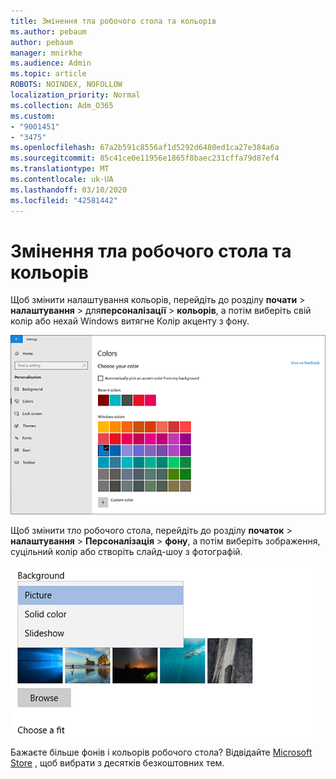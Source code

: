 ```yaml
---
title: Змінення тла робочого стола та кольорів
ms.author: pebaum
author: pebaum
manager: mnirkhe
ms.audience: Admin
ms.topic: article
ROBOTS: NOINDEX, NOFOLLOW
localization_priority: Normal
ms.collection: Adm_O365
ms.custom:
- "9001451"
- "3475"
ms.openlocfilehash: 67a2b591c8556af1d5292d6480ed1ca27e384a6a
ms.sourcegitcommit: 85c41ce0e11956e1865f8baec231cffa79d87ef4
ms.translationtype: MT
ms.contentlocale: uk-UA
ms.lasthandoff: 03/10/2020
ms.locfileid: "42581442"
---
```

# <a name="change-your-desktop-background-and-colors"></a>Змінення тла робочого стола та кольорів

Щоб змінити налаштування кольорів, перейдіть до розділу **почати** > **налаштування** > для**персоналізації** > **кольорів**, а потім виберіть свій колір або нехай Windows витягне Колір акценту з фону.

![Персоналізуйте свої кольори в Windows.](media/windows-personalization-colors.png)

Щоб змінити тло робочого стола, перейдіть до розділу **початок** > **налаштування** > **Персоналізація** > **фону**, а потім виберіть зображення, суцільний колір або створіть слайд-шоу з фотографій. 

![Змініть тло робочого стола Windows.](media/windows-desktop-background.png)

Бажаєте більше фонів і кольорів робочого стола? Відвідайте [Microsoft Store](https://www.microsoft.com/store/collections/windowsthemes) , щоб вибрати з десятків безкоштовних тем.
